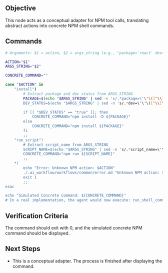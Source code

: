 ## Objective
This node acts as a conceptual adapter for NPM tool calls, translating abstract actions into concrete NPM shell commands.

## Commands
```bash
# Arguments: $1 = action, $2 = args_string (e.g., "package='react' dev=true")

ACTION="$1"
ARGS_STRING="$2"

CONCRETE_COMMAND=""

case "$ACTION" in
    "install")
        # Extract package and dev status from ARGS_STRING
        PACKAGE=$(echo "$ARGS_STRING" | sed -n 's/.*package=\'\'\([^\\]\+\)\'\'.*/\1/p')
        DEV_STATUS=$(echo "$ARGS_STRING" | sed -n 's/.*dev=\'\'\([^\\]\+\)\'\'.*/\1/p')

        if [[ "$DEV_STATUS" == "true" ]]; then
            CONCRETE_COMMAND="npm install -D ${PACKAGE}"
        else
            CONCRETE_COMMAND="npm install ${PACKAGE}"
        fi
        ;;
    "run_script")
        # Extract script_name from ARGS_STRING
        SCRIPT_NAME=$(echo "$ARGS_STRING" | sed -n 's/.*script_name=\'\'\([^\\]\+\)\'\'.*/\1/p')
        CONCRETE_COMMAND="npm run ${SCRIPT_NAME}"
        ;;
    *)
        echo "Error: Unknown NPM action: $ACTION"
        ./.ai_workflow/workflows/common/error.md "Unknown NPM action: $ACTION"
        exit 1
        ;;
esac

echo "Simulated Concrete Command: ${CONCRETE_COMMAND}"
# In a real implementation, the agent would now execute: run_shell_command "$CONCRETE_COMMAND"
```

## Verification Criteria
The command should exit with 0, and the simulated concrete NPM command should be displayed.

## Next Steps
- This is a conceptual adapter. The process is finished after displaying the command.

